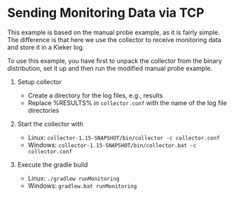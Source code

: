 # Sending Monitoring Data via TCP

This example is based on the manual probe example, as it is
fairly simple. The difference is that here we use the collector
to receive monitoring data and store it in a Kieker log.

To use this example, you have first to unpack the collector from the
binary distribution, set it up and then run the modified manual probe
example.

1. Setup collector
   - Create a directory for the log files, e.g., results
   - Replace %RESULTS% in `collector.conf` with the name of the log file directories 

1. Start the collector with
   - Linux: `collector-1.15-SNAPSHOT/bin/collector -c collector.conf`
   - Windows: `collector-1.15-SNAPSHOT/bin/collector.bat -c collector.conf`

1. Execute the gradle build
   - Linux: `./gradlew runMonitoring`
   - Windows: `gradlew.bat runMonitoring`
